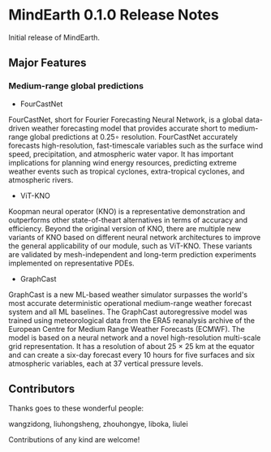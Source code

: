 # MindEarth 0.1.0 Release Notes

Initial release of MindEarth.

## Major Features

### Medium-range global predictions

* FourCastNet

FourCastNet, short for Fourier Forecasting Neural Network, is a global data-driven weather forecasting model that
provides accurate short to medium-range global predictions at 0.25∘ resolution. FourCastNet accurately forecasts
high-resolution, fast-timescale variables such as the surface wind speed, precipitation, and atmospheric water vapor. It
has important implications for planning wind energy resources, predicting extreme weather events such as tropical
cyclones, extra-tropical cyclones, and atmospheric rivers.

* ViT-KNO

Koopman neural operator (KNO) is a representative demonstration and outperforms other state-of-theart alternatives in
terms of accuracy and efficiency.
Beyond the original version of KNO, there are
multiple new variants of KNO based on different neural network architectures to improve the general applicability of our
module, such as ViT-KNO. These variants are validated by mesh-independent and long-term prediction experiments
implemented on representative
PDEs.

* GraphCast

GraphCast is a new ML-based weather simulator surpasses the world's most accurate deterministic operational medium-range
weather forecast system and all ML baselines. The GraphCast autoregressive model was trained using meteorological data
from the ERA5 reanalysis archive of the European Centre for Medium Range Weather Forecasts (ECMWF). The model is based
on a neural network and a novel high-resolution multi-scale grid representation. It has a resolution of about 25 × 25 km
at the equator and can create a six-day forecast every 10 hours for five surfaces and six atmospheric variables, each at
37 vertical pressure levels.

## Contributors

Thanks goes to these wonderful people:

wangzidong, liuhongsheng, zhouhongye, liboka, liulei

Contributions of any kind are welcome!
